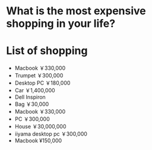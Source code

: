 # What is the most expensive shopping in your life?

# List of shopping

- Macbook ￥330,000
- Trumpet ￥300,000
- Desktop PC ￥180,000
- Car ￥1,400,000
- Dell Inspiron
- Bag ￥30,000
- Macbook ￥330,000
- PC  ￥300,000
- House ￥30,000,000
- iiyama desktop pc ￥300,000
- Macbook ¥150,000
